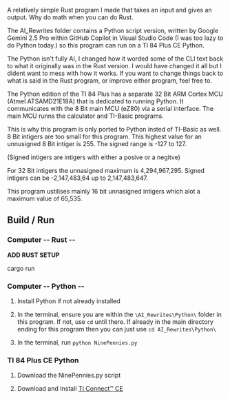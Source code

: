 A relatively simple Rust program I made that takes an input and gives an output. Why do math when you can do Rust.

The AI_Rewrites folder contains a Python script version, written by Google Gemini 2.5 Pro within GitHub Copilot in Visual Studio Code (I was too lazy to do Python today.) so this program can run on a TI 84 Plus CE Python. 

The Python isn't fully AI, I changed how it worded some of the CLI text back to what it originally was in the Rust version. I would have changed it all but I dident want to mess with how it works. If you want to change things back to what is said in the Rust program, or improve either program, feel free to. 

The Python edition of the TI 84 Plus has a separate 32 Bit ARM Cortex MCU (Atmel ATSAMD21E18A) that is dedicated to running Python. It communicates with the 8 Bit main MCU (eZ80) via a serial interface. The main MCU runns the calculator and TI-Basic programs. 

This is why this program is only ported to Python insted of TI-Basic as well. 8 Bit intigers are too small for this program. This highest value for an unnusigned 8 Bit intiger is 255. The signed range is -127 to 127.

(Signed intigers are intigers with either a posive or a negitve)

For 32 Bit intigers the unnasigned maximum is 4,294,967,295. Signed intigers can be -2,147,483,64 up to 2,147,483,647. 

This program ustilises mainly 16 bit unnasigned intigers which alot a maximum value of 65,535.

## Build / Run

### Computer -- Rust --

**ADD RUST SETUP**

cargo run

### Computer -- Python --

1. Install Python if not already installed

2. In the terminal, ensure you are within the `\AI_Rewrites\Python\` folder in this program. If not, use `cd` until there. If already in the main directory ending for this program then you can just use `cd AI_Rewrites\Python\`

3. In the terminal, run `python NinePennies.py`

### TI 84 Plus CE Python

1. Download the NinePennies.py script

2. Download and Install [TI Connect™ CE](https://education.ti.com/en/products/computer-software/ti-connect-ce-sw)